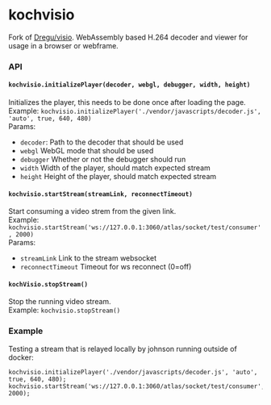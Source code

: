 # kochvisio
Fork of [Dregu/visio](https://github.com/Dregu/visio). WebAssembly based H.264 decoder and viewer for usage in a browser or webframe.

### API
#### `kochvisio.initializePlayer(decoder, webgl, debugger, width, height)`
Initializes the player, this needs to be done once after loading the page.   
Example: `kochvisio.initializePlayer('./vendor/javascripts/decoder.js', 'auto', true, 640, 480)`   
Params:
* `decoder`: Path to the decoder that should be used
* `webgl` WebGL mode that should be used
* `debugger` Whether or not the debugger should run
* `width` Width of the player, should match expected stream
* `height` Height of the player, should match expected stream

#### `kochvisio.startStream(streamLink, reconnectTimeout)`
Start consuming a video strem from the given link.    
Example: `kochvisio.startStream('ws://127.0.0.1:3060/atlas/socket/test/consumer', 2000)`    
Params:
* `streamLink` Link to the stream websocket
* `reconnectTimeout` Timeout for ws reconnect (0=off)

#### `kochVisio.stopStream()`
Stop the running video stream.    
Example: `kochvisio.stopStream()`     

### Example
Testing a stream that is relayed locally by johnson running outside of docker:
```
kochvisio.initializePlayer('./vendor/javascripts/decoder.js', 'auto', true, 640, 480);
kochvisio.startStream('ws://127.0.0.1:3060/atlas/socket/test/consumer', 2000);
```
